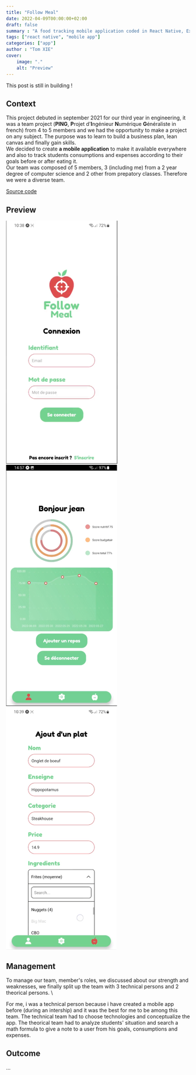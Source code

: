 ```yaml
---
title: "Follow Meal"
date: 2022-04-09T00:00:00+02:00
draft: false
summary : "A food tracking mobile application coded in React Native, Express, MySQL"
tags: ["react native", "mobile app"]
categories: ["app"]
author : "Tom XIE"
cover:
    image: "."
    alt: "Preview"
---
```


This post is still in building !

## Context

This project debuted in september 2021 for our third year in engineering, it was a team project (**PING**, **P**rojet d'**I**ngénieur **N**umérique **G**énéraliste in french) from 4 to 5 members and we had the opportunity to make a project on any subject. The purpose was to learn to build a business plan, lean canvas and finally gain skills.
\
We decided to create **a mobile application** to make it available everywhere and also to track students consumptions and expenses according to their goals before or after eating it.
\
Our team was composed of 5 members, 3 (including me) from a 2 year degree of computer science and 2 other from prepatory classes. Therefore we were a diverse team.

[Source code](https://github.com/steven-van/FollowMeal)

## Preview

![login page](login.png)
![dashboard page](dashboard.png)
![form page](form.png)

## Management

To manage our team, member's roles, we discussed about our strength and weaknesses, we finally split up the team with 3 technical persons and 2 theorical persons. \

For me, i was a technical person because i have created a mobile app before (during an intership) and it was the best for me to be among this team. The technical team had to choose technologies and conceptualize the app. The theorical team had to analyze students' situation and search a math formula to give a note to a user from his goals, consumptions and expenses.

## Outcome

...